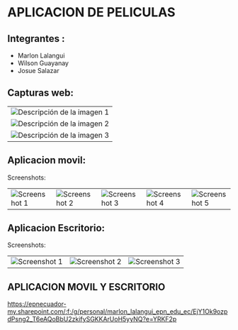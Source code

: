 # APLICACION DE PELICULAS

## Integrantes :
- Marlon Lalangui
- Wilson Guayanay
- Josue Salazar

## Capturas web: 

<table style="border:none;">
  <tr>
    <td><img src="https://github.com/marlon1925/Matinee-Flutter-master/assets/117753973/b12cd5e8-6de3-4e76-b8ec-50790a715c1c" alt="Descripción de la imagen 1"/></td>
  </tr>
  <tr>
    <td><img src="https://github.com/marlon1925/Matinee-Flutter-master/assets/117753973/0921f43f-5313-48c4-955f-dc4085098896" alt="Descripción de la imagen 2"/></td>
  </tr>
  <tr>
    <td><img src="https://github.com/marlon1925/Matinee-Flutter-master/assets/117753973/36dad015-d7f5-49b0-abc8-64925ac6f70b" alt="Descripción de la imagen 3"/></td>
  </tr>
</table>


## Aplicacion movil: 

Screenshots:<br>
<table style={border:"none"}><tr>
<td><img src="https://github.com/marlon1925/Matinee-Flutter-master/assets/117753973/177d2abc-b14c-4847-9087-a6f2161344f3" alt="Screenshot 1"/></td>
<td><img src="https://github.com/marlon1925/Matinee-Flutter-master/assets/117753973/b0a05322-39c1-4154-ba2c-21ee4f9c189a" alt="Screenshot 2"/></td>
<td><img src="https://github.com/marlon1925/Matinee-Flutter-master/assets/117753973/b2ee3820-3cfb-4dda-8697-8e1b810c9895" alt="Screenshot 3"/></td>
<td><img src="https://github.com/marlon1925/Matinee-Flutter-master/assets/117753973/9939370a-fd67-4021-8383-3cf96cc17853" alt="Screenshot 4"/></td>
<td><img src="https://github.com/marlon1925/Matinee-Flutter-master/assets/117753973/fce0032d-c840-4454-b9fc-de4122933de5" alt="Screenshot 5"/></td>
</tr></table>


## Aplicacion Escritorio: 
Screenshots:<br>
<table style="border:none;"><tr>
  <td><img src="https://github.com/marlon1925/Matinee-Flutter-master/assets/117754219/c5b8d77a-da93-4482-ab15-b51c5a40546b" alt="Screenshot 1"/></td>
  <td><img src="https://github.com/marlon1925/Matinee-Flutter-master/assets/117754219/a7735be5-36c9-4ebb-8465-6735a7e746e5" alt="Screenshot 2"/></td>
  <td><img src="https://github.com/marlon1925/Matinee-Flutter-master/assets/117754219/b516022d-ca6b-477d-8e69-975f8d6a9ac7" alt="Screenshot 3"/></td>
</tr></table>




## APLICACION MOVIL Y ESCRITORIO
https://epnecuador-my.sharepoint.com/:f:/g/personal/marlon_lalangui_epn_edu_ec/EjY1Ok9ozpdPsng2_T6eAQoBbU2zkifySGKKArUoH5yyNQ?e=YRKF2p
